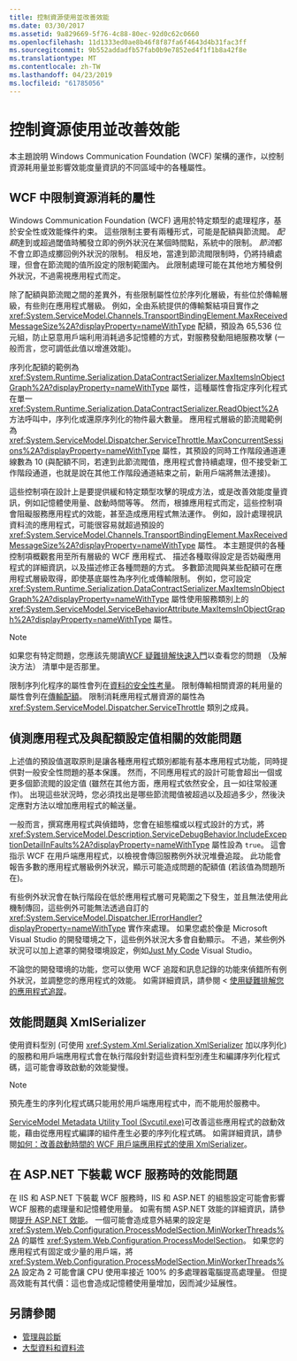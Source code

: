 ```yaml
---
title: 控制資源使用並改善效能
ms.date: 03/30/2017
ms.assetid: 9a829669-5f76-4c88-80ec-92d0c62c0660
ms.openlocfilehash: 11d1333ed0ae8b46f8f87fa6f4643d4b31fac3ff
ms.sourcegitcommit: 9b552addadfb57fab0b9e7852ed4f1f1b8a42f8e
ms.translationtype: MT
ms.contentlocale: zh-TW
ms.lasthandoff: 04/23/2019
ms.locfileid: "61785056"
---
```

# <a name="controlling-resource-consumption-and-improving-performance"></a>控制資源使用並改善效能
本主題說明 Windows Communication Foundation (WCF) 架構的運作，以控制資源耗用量並影響效能度量資訊的不同區域中的各種屬性。

## <a name="properties-that-constrain-resource-consumption-in-wcf"></a>WCF 中限制資源消耗的屬性
 Windows Communication Foundation (WCF) 適用於特定類型的處理程序，基於安全性或效能條件約束。 這些限制主要有兩種形式，可能是配額與節流閥。 *配額*達到或超過閾值時觸發立即的例外狀況在某個時間點，系統中的限制。 *節流*都不會立即造成擲回例外狀況的限制。 相反地，當達到節流閥限制時，仍將持續處理，但會在節流閥的值所設定的限制範圍內。 此限制處理可能在其他地方觸發例外狀況，不過需視應用程式而定。

 除了配額與節流閥之間的差異外，有些限制屬性位於序列化層級，有些位於傳輸層級，有些則在應用程式層級。 例如，全由系統提供的傳輸繫結項目實作之 <xref:System.ServiceModel.Channels.TransportBindingElement.MaxReceivedMessageSize%2A?displayProperty=nameWithType> 配額，預設為 65,536 位元組，防止惡意用戶端利用消耗過多記憶體的方式，對服務發動阻絕服務攻擊  (一般而言，您可調低此值以增進效能)。

 序列化配額的範例為 <xref:System.Runtime.Serialization.DataContractSerializer.MaxItemsInObjectGraph%2A?displayProperty=nameWithType> 屬性，這種屬性會指定序列化程式在單一 <xref:System.Runtime.Serialization.DataContractSerializer.ReadObject%2A> 方法呼叫中，序列化或還原序列化的物件最大數量。 應用程式層級的節流閥範例為 <xref:System.ServiceModel.Dispatcher.ServiceThrottle.MaxConcurrentSessions%2A?displayProperty=nameWithType> 屬性，其預設的同時工作階段通道連線數為 10  (與配額不同，若達到此節流閥值，應用程式會持續處理，但不接受新工作階段通道，也就是說在其他工作階段通道結束之前，新用戶端將無法連接)。

 這些控制項在設計上是要提供緩和特定類型攻擊的現成方法，或是改善效能度量資訊，例如記憶體使用量、啟動時間等等。 然而，根據應用程式而定，這些控制項會阻礙服務應用程式的效能，甚至造成應用程式無法運作。 例如，設計處理視訊資料流的應用程式，可能很容易就超過預設的 <xref:System.ServiceModel.Channels.TransportBindingElement.MaxReceivedMessageSize%2A?displayProperty=nameWithType> 屬性。 本主題提供的各種控制項概觀套用至所有層級的 WCF 應用程式、 描述各種取得設定是否妨礙應用程式的詳細資訊，以及描述修正各種問題的方式。 多數節流閥與某些配額可在應用程式層級取得，即使基底屬性為序列化或傳輸限制。 例如，您可設定 <xref:System.Runtime.Serialization.DataContractSerializer.MaxItemsInObjectGraph%2A?displayProperty=nameWithType> 屬性使用服務類別上的 <xref:System.ServiceModel.ServiceBehaviorAttribute.MaxItemsInObjectGraph%2A?displayProperty=nameWithType> 屬性。

> [!NOTE]
> 如果您有特定問題，您應該先閱讀[WCF 疑難排解快速入門](../../../docs/framework/wcf/wcf-troubleshooting-quickstart.md)以查看您的問題 （及解決方法） 清單中是否那里。

 限制序列化程序的屬性會列在[資料的安全性考量](../../../docs/framework/wcf/feature-details/security-considerations-for-data.md)。 限制傳輸相關資源的耗用量的屬性會列在[傳輸配額](../../../docs/framework/wcf/feature-details/transport-quotas.md)。 限制消耗應用程式層資源的屬性為 <xref:System.ServiceModel.Dispatcher.ServiceThrottle> 類別之成員。

## <a name="detecting-application-and-performance-issues-related-to-quota-settings"></a>偵測應用程式及與配額設定值相關的效能問題
 上述值的預設值選取原則是讓各種應用程式類別都能有基本應用程式功能，同時提供對一般安全性問題的基本保護。 然而，不同應用程式的設計可能會超出一個或更多個節流閥的設定值 (雖然在其他方面，應用程式依然安全，且一如往常般運作)。 出現這些狀況時，您必須找出是哪些節流閥值被超過以及超過多少，然後決定應對方法以增加應用程式的輸送量。

 一般而言，撰寫應用程式與偵錯時，您會在組態檔或以程式設計的方式，將 <xref:System.ServiceModel.Description.ServiceDebugBehavior.IncludeExceptionDetailInFaults%2A?displayProperty=nameWithType> 屬性設為 `true`。 這會指示 WCF 在用戶端應用程式，以檢視會傳回服務例外狀況堆疊追蹤。 此功能會報告多數的應用程式層級例外狀況，顯示可能造成問題的配額值 (若該值為問題所在)。

 有些例外狀況會在執行階段在低於應用程式層可見範圍之下發生，並且無法使用此機制傳回，這些例外可能無法透過自訂的 <xref:System.ServiceModel.Dispatcher.IErrorHandler?displayProperty=nameWithType> 實作來處理。 如果您處於像是 Microsoft Visual Studio 的開發環境之下，這些例外狀況大多會自動顯示。 不過，某些例外狀況可以加上遮罩的開發環境設定，例如[Just My Code](/visualstudio/debugger/just-my-code) Visual Studio。

 不論您的開發環境的功能，您可以使用 WCF 追蹤和訊息記錄的功能來偵錯所有例外狀況，並調整您的應用程式的效能。 如需詳細資訊，請參閱 <<c0> [ 使用疑難排解您的應用程式追蹤](../../../docs/framework/wcf/diagnostics/tracing/using-tracing-to-troubleshoot-your-application.md)。

## <a name="performance-issues-and-xmlserializer"></a>效能問題與 XmlSerializer
 使用資料型別 (可使用 <xref:System.Xml.Serialization.XmlSerializer> 加以序列化) 的服務和用戶端應用程式會在執行階段針對這些資料型別產生和編譯序列化程式碼，這可能會導致啟動的效能變慢。

> [!NOTE]
> 預先產生的序列化程式碼只能用於用戶端應用程式中，而不能用於服務中。

 [ServiceModel Metadata Utility Tool (Svcutil.exe)](../../../docs/framework/wcf/servicemodel-metadata-utility-tool-svcutil-exe.md)可改善這些應用程式的啟動效能，藉由從應用程式編譯的組件產生必要的序列化程式碼。 如需詳細資訊，請參閱[如何：改善啟動時間的 WCF 用戶端應用程式的使用 XmlSerializer](../../../docs/framework/wcf/feature-details/startup-time-of-wcf-client-applications-using-the-xmlserializer.md)。

## <a name="performance-issues-when-hosting-wcf-services-under-aspnet"></a>在 ASP.NET 下裝載 WCF 服務時的效能問題
 在 IIS 和 ASP.NET 下裝載 WCF 服務時，IIS 和 ASP.NET 的組態設定可能會影響 WCF 服務的處理量和記憶體使用量。  如需有關 ASP.NET 效能的詳細資訊，請參閱[提升 ASP.NET 效能](https://go.microsoft.com/fwlink/?LinkId=186462)。  一個可能會造成意外結果的設定是 <xref:System.Web.Configuration.ProcessModelSection.MinWorkerThreads%2A> 的屬性 <xref:System.Web.Configuration.ProcessModelSection>。 如果您的應用程式有固定或少量的用戶端，將 <xref:System.Web.Configuration.ProcessModelSection.MinWorkerThreads%2A> 設定為 2 可能會讓 CPU 使用率接近 100% 的多處理器電腦提高處理量。 但提高效能有其代價：這也會造成記憶體使用量增加，因而減少延展性。

## <a name="see-also"></a>另請參閱

- [管理與診斷](../../../docs/framework/wcf/diagnostics/index.md)
- [大型資料和資料流](../../../docs/framework/wcf/feature-details/large-data-and-streaming.md)
